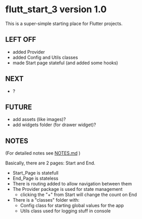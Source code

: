 # flutt_start_3 version 1.0

This is a super-simple starting place for Flutter projects.

## LEFT OFF
* added Provider 
* added Config and Utils classes
* made Start page stateful (and added some hooks)

## NEXT
* ?

## FUTURE
* add assets (like images)?
* add widgets folder (for drawer widget)?

## NOTES
(For detailed notes see [NOTES.md](./NOTES.md) )

Basically, there are 2 pages: Start and End. 
* Start_Page is statefull
* End_Page is stateless
* There is routing added to allow navigation between them
* The Provider package is used for state management
    + clicking the "+" from Start will change the count on End
* There is a "classes" folder with:     
    + Config class for starting global values for the app
    + Utils class used for logging stuff in console

